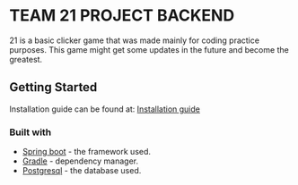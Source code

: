 # TEAM 21 PROJECT BACKEND

21 is a basic clicker game that was made mainly for coding practice purposes.
This game might get some updates in the future and become the greatest.

## Getting Started

Installation guide can be found at:
[Installation  guide](https://gitlab.cs.ttu.ee/mjurge/twentyone-backend/blob/master/machine-setup.md)

### Built with

* [Spring boot](https://spring.io/projects/spring-boot) - the framework used.
* [Gradle](https://gradle.org/) - dependency manager.
* [Postgresql](https://www.postgresql.org/) - the database used.
